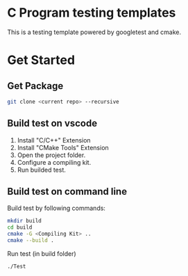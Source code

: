 # C Program testing templates

This is a testing template powered by googletest and cmake.

# Get Started
## Get Package
```bash
git clone <current repo> --recursive
```

## Build test on vscode
1. Install "C/C++" Extension
2. Install "CMake Tools" Extension
3. Open the project folder.
4. Configure a compiling kit.
5. Run builded test.

## Build test on command line
Build test by following commands:
```bash
mkdir build
cd build
cmake -G <Compiling Kit> ..
cmake --build .
```
Run test (in build folder)
```bash
./Test
```
